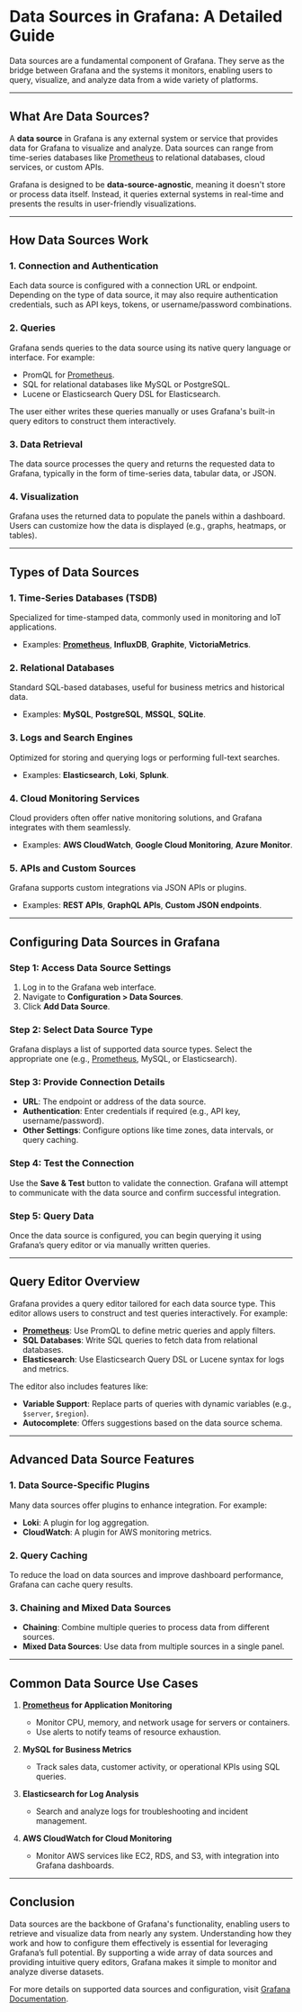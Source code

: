 # Data Sources in Grafana: A Detailed Guide

Data sources are a fundamental component of Grafana. They serve as the bridge between Grafana and the systems it monitors, enabling users to query, visualize, and analyze data from a wide variety of platforms.

---

## What Are Data Sources?

A **data source** in Grafana is any external system or service that provides data for Grafana to visualize and analyze. Data sources can range from time-series databases like [Prometheus](../prometheus/README.md) to relational databases, cloud services, or custom APIs.

Grafana is designed to be **data-source-agnostic**, meaning it doesn't store or process data itself. Instead, it queries external systems in real-time and presents the results in user-friendly visualizations.

---

## How Data Sources Work

### 1. **Connection and Authentication**  

Each data source is configured with a connection URL or endpoint. Depending on the type of data source, it may also require authentication credentials, such as API keys, tokens, or username/password combinations.

### 2. **Queries**  

Grafana sends queries to the data source using its native query language or interface. For example:

- PromQL for [Prometheus](../prometheus/README.md).
- SQL for relational databases like MySQL or PostgreSQL.
- Lucene or Elasticsearch Query DSL for Elasticsearch.

The user either writes these queries manually or uses Grafana's built-in query editors to construct them interactively.

### 3. **Data Retrieval**  

The data source processes the query and returns the requested data to Grafana, typically in the form of time-series data, tabular data, or JSON.

### 4. **Visualization**  

Grafana uses the returned data to populate the panels within a dashboard. Users can customize how the data is displayed (e.g., graphs, heatmaps, or tables).

---

## Types of Data Sources

### 1. **Time-Series Databases (TSDB)**  

   Specialized for time-stamped data, commonly used in monitoring and IoT applications.  

- Examples: **[Prometheus](../prometheus/README.md)**, **InfluxDB**, **Graphite**, **VictoriaMetrics**.  

### 2. **Relational Databases**  

   Standard SQL-based databases, useful for business metrics and historical data.  

- Examples: **MySQL**, **PostgreSQL**, **MSSQL**, **SQLite**.

### 3. **Logs and Search Engines**  

   Optimized for storing and querying logs or performing full-text searches.  

- Examples: **Elasticsearch**, **Loki**, **Splunk**.

### 4. **Cloud Monitoring Services**  

   Cloud providers often offer native monitoring solutions, and Grafana integrates with them seamlessly.  

- Examples: **AWS CloudWatch**, **Google Cloud Monitoring**, **Azure Monitor**.

### 5. **APIs and Custom Sources**  

   Grafana supports custom integrations via JSON APIs or plugins.  

- Examples: **REST APIs**, **GraphQL APIs**, **Custom JSON endpoints**.

---

## Configuring Data Sources in Grafana

### Step 1: Access Data Source Settings  

   1. Log in to the Grafana web interface.  
   2. Navigate to **Configuration > Data Sources**.  
   3. Click **Add Data Source**.

### Step 2: Select Data Source Type  

   Grafana displays a list of supported data source types. Select the appropriate one (e.g., [Prometheus](../prometheus/README.md), MySQL, or Elasticsearch).

### Step 3: Provide Connection Details  

- **URL**: The endpoint or address of the data source.  
- **Authentication**: Enter credentials if required (e.g., API key, username/password).  
- **Other Settings**: Configure options like time zones, data intervals, or query caching.

### Step 4: Test the Connection  

   Use the **Save & Test** button to validate the connection. Grafana will attempt to communicate with the data source and confirm successful integration.

### Step 5: Query Data  

   Once the data source is configured, you can begin querying it using Grafana’s query editor or via manually written queries.

---

## Query Editor Overview

Grafana provides a query editor tailored for each data source type. This editor allows users to construct and test queries interactively. For example:

- **[Prometheus](../prometheus/README.md)**: Use PromQL to define metric queries and apply filters.
- **SQL Databases**: Write SQL queries to fetch data from relational databases.
- **Elasticsearch**: Use Elasticsearch Query DSL or Lucene syntax for logs and metrics.

The editor also includes features like:

- **Variable Support**: Replace parts of queries with dynamic variables (e.g., `$server`, `$region`).
- **Autocomplete**: Offers suggestions based on the data source schema.

---

## Advanced Data Source Features

### 1. **Data Source-Specific Plugins**  

   Many data sources offer plugins to enhance integration. For example:

- **Loki**: A plugin for log aggregation.
- **CloudWatch**: A plugin for AWS monitoring metrics.

### 2. **Query Caching**  

   To reduce the load on data sources and improve dashboard performance, Grafana can cache query results.

### 3. **Chaining and Mixed Data Sources**  

- **Chaining**: Combine multiple queries to process data from different sources.  
- **Mixed Data Sources**: Use data from multiple sources in a single panel.

---

## Common Data Source Use Cases

1. **[Prometheus](../prometheus/README.md) for Application Monitoring**  
   - Monitor CPU, memory, and network usage for servers or containers.  
   - Use alerts to notify teams of resource exhaustion.

2. **MySQL for Business Metrics**  
   - Track sales data, customer activity, or operational KPIs using SQL queries.

3. **Elasticsearch for Log Analysis**  
   - Search and analyze logs for troubleshooting and incident management.

4. **AWS CloudWatch for Cloud Monitoring**  
   - Monitor AWS services like EC2, RDS, and S3, with integration into Grafana dashboards.

---

## Conclusion

Data sources are the backbone of Grafana's functionality, enabling users to retrieve and visualize data from nearly any system. Understanding how they work and how to configure them effectively is essential for leveraging Grafana’s full potential. By supporting a wide array of data sources and providing intuitive query editors, Grafana makes it simple to monitor and analyze diverse datasets.

For more details on supported data sources and configuration, visit [Grafana Documentation](https://grafana.com/docs/).
